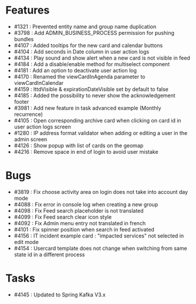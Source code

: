 # Features

-  #1321 : Prevented entity name and group name duplication
-  #3798 : Add ADMIN_BUSINESS_PROCESS permission for pushing bundles
-  #4107 : Added tooltips for the new card and calendar buttons
-  #4104 : Add seconds in Date column in user action logs
-  #4134 : Play sound and show alert when a new card is not visible in feed
-  #4184 : Add a disable/enable method for multiselect component
-  #4181 : Add an option to deactivate user action log
-  #4170 : Renamed the viewCardInAgenda parameter to viewCardInCalendar
-  #4159 : lttdVisible & expirationDateVisible set by default to false
-  #4185 : Added the possibility to never show the acknowledgement footer
-  #3981 : Add new feature in task advanced example (Monthly recurrence)
-  #4105 : Open corresponding archive card when clicking on card id in user action logs screen
-  #1280 : IP address format validator when adding or editing a user in the admin screen
-  #4126 : Show popup with list of cards on the geomap
-  #4216 : Remove space in end of login to avoid user mistake

# Bugs

- #3819 : Fix choose activity area on login does not take into account day mode
- #4088 : Fix error in console log when creating a new group
- #4098 : Fix Feed search placeholder is not translated
- #4099 : Fix Feed search clear icon style
- #4092 : Fix Admin menu entry not translated in french
- #4101 : Fix spinner position when search in feed activated
- #4156 : IT incident example card : "impacted services" not selected in edit mode
- #4154 : Usercard template does not change when switching from same state id in a different process

# Tasks

- #4145 : Updated to Spring Kafka V3.x

